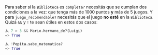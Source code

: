 Para saber si la `Biblioteca` es `completa?` necesitás que se cumplan dos condiciones a la vez: que tenga más de 1000 puntos **y** más de 5 juegos. Y para `juego_recomendable?` necesitás que el juego **no esté** en la `Biblioteca`. Quizá `&&` y `!` te sean útiles en estos dos casos:

```python
ム 7 > 3 && Mario.hermano_de?(Luigi)
=> True

ム !Pepita.sabe_matematica?
=> True
```

